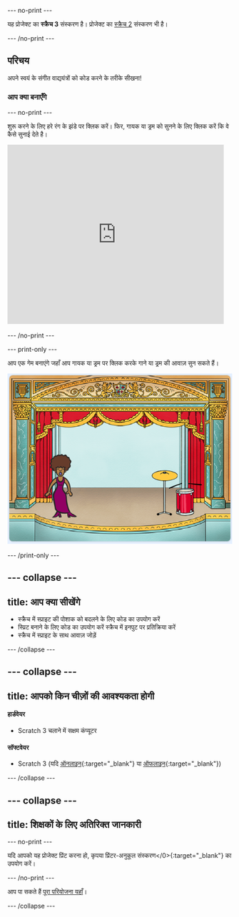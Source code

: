 \--- no-print \---

यह प्रोजेक्ट का **स्क्रैच 3** संस्करण है। प्रोजेक्ट का [स्क्रैच 2](https://projects.raspberrypi.org/en/projects/rock-band-scratch2) संस्करण भी है।

\--- /no-print \---

## परिचय

अपने स्वयं के संगीत वाद्ययंत्रों को कोड करने के तरीके सीखना!

### आप क्या बनाएँगे

\--- no-print \---

शुरू करने के लिए हरे रंग के झंडे पर क्लिक करें। फिर, गायक या ड्रम को सुनने के लिए क्लिक करें कि वे कैसे सुनाई देते है।

<div class="scratch-preview">
  <iframe allowtransparency="true" width="485" height="402" src="https://scratch.mit.edu/projects/embed/276872220/?autostart=false" frameborder="0" scrolling="no"></iframe>
</div>

\--- /no-print \---

\--- print-only \---

आप एक गेम बनाएंगे जहाँ आप गायक या ड्रम पर क्लिक करके गाने या ड्रम की आवाज़ सुन सकते हैं।

![खेल स्क्रीनशॉट](images/demo.png)

\--- /print-only \---

## \--- collapse \---

## title: आप क्या सीखेंगे

+ स्क्रैच में स्प्राइट की पोशाक को बदलने के लिए कोड का उपयोग करें
+ स्प्रिट बनाने के लिए कोड का उपयोग करें स्क्रैच में इनपुट पर प्रतिक्रिया करें
+ स्क्रैच में स्प्राइट के साथ आवाज़ जोड़ें

\--- /collapse \---

## \--- collapse \---

## title: आपको किन चीज़ों की आवश्यकता होगी

#### हार्डवेयर

+ Scratch 3 चलाने में सक्षम कंप्यूटर

#### सॉफ्टवेयर

+ Scratch 3 (यदि [ऑनलाइन](http://rpf.io/scratchon){:target="_blank"} या [ऑफलाइन](http://rpf.io/scratchoff){:target="_blank"})

\--- /collapse \---

## \--- collapse \---

## title: शिक्षकों के लिए अतिरिक्त जानकारी

\--- no-print \---

यदि आपको यह प्रोजेक्ट प्रिंट करना हो, कृपया </a>प्रिंटर-अनुकूल संस्करण</0>{:target="_blank"} का उपयोग करें।

\--- /no-print \---

आप पा सकते हैं [पूरा परियोजना यहाँ](http://rpf.io/p/en/rock-band-get)।

\--- /collapse \---